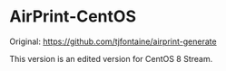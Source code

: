 # AirPrint-CentOS

Original: https://github.com/tjfontaine/airprint-generate

This version is an edited version for CentOS 8 Stream.
